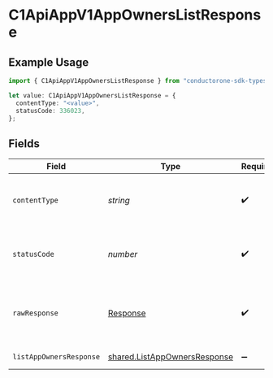 # C1ApiAppV1AppOwnersListResponse

## Example Usage

```typescript
import { C1ApiAppV1AppOwnersListResponse } from "conductorone-sdk-typescript/sdk/models/operations";

let value: C1ApiAppV1AppOwnersListResponse = {
  contentType: "<value>",
  statusCode: 336023,
};
```

## Fields

| Field                                                                               | Type                                                                                | Required                                                                            | Description                                                                         |
| ----------------------------------------------------------------------------------- | ----------------------------------------------------------------------------------- | ----------------------------------------------------------------------------------- | ----------------------------------------------------------------------------------- |
| `contentType`                                                                       | *string*                                                                            | :heavy_check_mark:                                                                  | HTTP response content type for this operation                                       |
| `statusCode`                                                                        | *number*                                                                            | :heavy_check_mark:                                                                  | HTTP response status code for this operation                                        |
| `rawResponse`                                                                       | [Response](https://developer.mozilla.org/en-US/docs/Web/API/Response)               | :heavy_check_mark:                                                                  | Raw HTTP response; suitable for custom response parsing                             |
| `listAppOwnersResponse`                                                             | [shared.ListAppOwnersResponse](../../../sdk/models/shared/listappownersresponse.md) | :heavy_minus_sign:                                                                  | Successful response                                                                 |